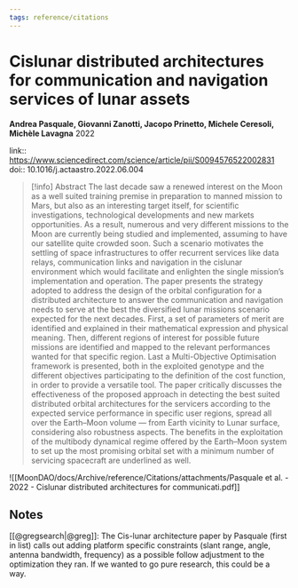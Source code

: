 ```yaml
---
tags: reference/citations
---
```

# Cislunar distributed architectures for communication and navigation services of lunar assets

**Andrea Pasquale, Giovanni Zanotti, Jacopo Prinetto, Michele Ceresoli, Michèle Lavagna**
2022

link:: https://www.sciencedirect.com/science/article/pii/S0094576522002831
doi:: 10.1016/j.actaastro.2022.06.004

> [!info] Abstract
> The last decade saw a renewed interest on the Moon as a well suited training premise in preparation to manned mission to Mars, but also as an interesting target itself, for scientific investigations, technological developments and new markets opportunities. As a result, numerous and very different missions to the Moon are currently being studied and implemented, assuming to have our satellite quite crowded soon. Such a scenario motivates the settling of space infrastructures to offer recurrent services like data relays, communication links and navigation in the cislunar environment which would facilitate and enlighten the single mission’s implementation and operation. The paper presents the strategy adopted to address the design of the orbital configuration for a distributed architecture to answer the communication and navigation needs to serve at the best the diversified lunar missions scenario expected for the next decades. First, a set of parameters of merit are identified and explained in their mathematical expression and physical meaning. Then, different regions of interest for possible future missions are identified and mapped to the relevant performances wanted for that specific region. Last a Multi-Objective Optimisation framework is presented, both in the exploited genotype and the different objectives participating to the definition of the cost function, in order to provide a versatile tool. The paper critically discusses the effectiveness of the proposed approach in detecting the best suited distributed orbital architectures for the servicers according to the expected service performance in specific user regions, spread all over the Earth–Moon volume — from Earth vicinity to Lunar surface, considering also robustness aspects. The benefits in the exploitation of the multibody dynamical regime offered by the Earth–Moon system to set up the most promising orbital set with a minimum number of servicing spacecraft are underlined as well.

![[MoonDAO/docs/Archive/reference/Citations/attachments/Pasquale et al. - 2022 - Cislunar distributed architectures for communicati.pdf]]

## Notes

[[@gregsearch|@greg]]: The Cis-lunar architecture paper by Pasquale (first in list) calls out adding platform specific constraints (slant range, angle, antenna bandwidth, frequency) as a possible follow adjustment to the optimization they ran. If we wanted to go pure research, this could be a way.